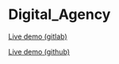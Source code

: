 # Digital_Agency

[Live demo (gitlab)](https://w973.gitlab.io/digital_agency)

[Live demo (github)](https://nuckle.github.io/digital_agency)
